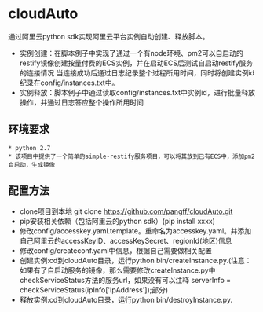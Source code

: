 # cloudAuto
通过阿里云python sdk实现阿里云平台实例自动创建、释放脚本。

* 实例创建：在脚本例子中实现了通过一个有node环境、pm2可以自启动的restify镜像创建按量付费的ECS实例，并在启动ECS后测试自启动restify服务的连接情况
当连接成功后通过日志纪录整个过程所用时间，同时将创建实例id纪录在config/instances.txt中。
* 实例释放：脚本例子中通过读取config/instances.txt中实例id，进行批量释放操作，并通过日志答应整个操作所用时间

## 环境要求

    * python 2.7
    * 该项目中提供了一个简单的simple-restify服务项目，可以将其放到已有ECS中，添加pm2自启动，生成镜像

## 配置方法

* clone项目到本地 git clone https://github.com/pangff/cloudAuto.git
* pip安装相关依赖（包括阿里云的python sdk）(pip install xxxx)
* 修改config/accesskey.yaml.template。重命名为accesskey.yaml。并添加自己阿里云的accessKeyID、accessKeySecret、regionId(地区)信息
* 修改config/createconf.yaml中信息，根据自己需要做相关配置
* 创建实例:cd到cloudAuto目录，运行python bin/createInstance.py.(注意：如果有了自启动服务的镜像，那么需要修改createInstance.py中checkServiceStatus方法的服务url，如果没有可以注释 serverInfo = checkServiceStatus(ipInfo['IpAddress']);部分)
* 释放实例:cd到cloudAuto目录，运行python bin/destroyInstance.py.


